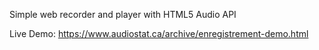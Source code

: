 Simple web recorder and player with HTML5 Audio API

Live Demo: https://www.audiostat.ca/archive/enregistrement-demo.html

